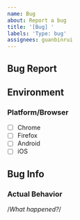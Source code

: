 ```yaml
---
name: Bug
about: Report a bug
title: '[Bug] '
labels: 'Type: bug'
assignees: guanbinrui
---
```


## Bug Report

## Environment

### Platform/Browser

- [ ] Chrome
- [ ] Firefox
- [ ] Android
- [ ] iOS

## Bug Info

### Actual Behavior

/_What happened?_/

